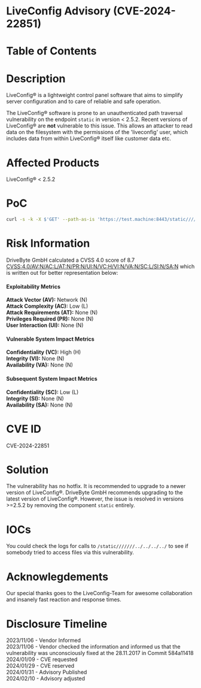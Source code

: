 # LiveConfig Advisory (CVE-2024-22851)

# Table of Contents

# Description

LiveConfig® is a lightweight control panel software that aims to simplify server configuration and to care of reliable and safe operation.

The LiveConfig® software is prone to an unauthenticated path traversal vulnerability on the endpoint `static` in version < 2.5.2.
Recent versions of LiveConfig® are **not** vulnerable to this issue.
This allows an attacker to read data on the filesystem with the permissions of the 'liveconfig' user, which includes data from within LiveConfig® itself like customer data etc.


# Affected Products

LiveConfig® < 2.5.2

# PoC

```bash
curl -s -k -X $'GET' --path-as-is 'https://test.machine:8443/static///////../../../../etc/passwd'
```

# Risk Information
DriveByte GmbH calculated a CVSS 4.0 score of 8.7 [CVSS:4.0/AV:N/AC:L/AT:N/PR:N/UI:N/VC:H/VI:N/VA:N/SC:L/SI:N/SA:N](https://www.first.org/cvss/calculator/4.0#CVSS:4.0/AV:N/AC:L/AT:N/PR:N/UI:N/VC:H/VI:N/VA:N/SC:L/SI:N/SA:N) which is written out for better representation below:

#### Exploitability Metrics
**Attack Vector (AV):** Network (N)   
**Attack Complexity (AC):** Low (L)   
**Attack Requirements (AT):** None (N)   
**Privileges Required (PR):** None (N)   
**User Interaction (UI):** None (N)   
#### Vulnerable System Impact Metrics
**Confidentiality (VC):** High (H)   
**Integrity (VI):** None (N)   
**Availability (VA):** None (N)   
#### Subsequent System Impact Metrics
**Confidentiality (SC):** Low (L)   
**Integrity (SI):** None (N)   
**Availability (SA):** None (N)   


# CVE ID
CVE-2024-22851

# Solution

The vulnerability has no hotfix. It is recommended to upgrade to a newer version of LiveConfig®.
DriveByte GmbH recommends upgrading to the latest version of LiveConfig®. However, the issue is resolved in versions >=2.5.2 by removing the component `static` entirely.


# IOCs

You could check the logs for calls to `/static///////../../../../` to see if somebody tried to access files via this vulnerability.


# Acknowlegdements

Our special thanks goes to the LiveConfig-Team for awesome collaboration and insanely fast reaction and response times.

# Disclosure Timeline

2023/11/06 - Vendor Informed   
2023/11/06 - Vendor checked the information and informed us that the vulnerability was unconsciously fixed at the 28.11.2017 in Commit 584a11418   
2024/01/09 - CVE requested   
2024/01/29 - CVE reserved   
2024/01/31 - Advisory Published  
2024/02/10 - Advisory adjusted
